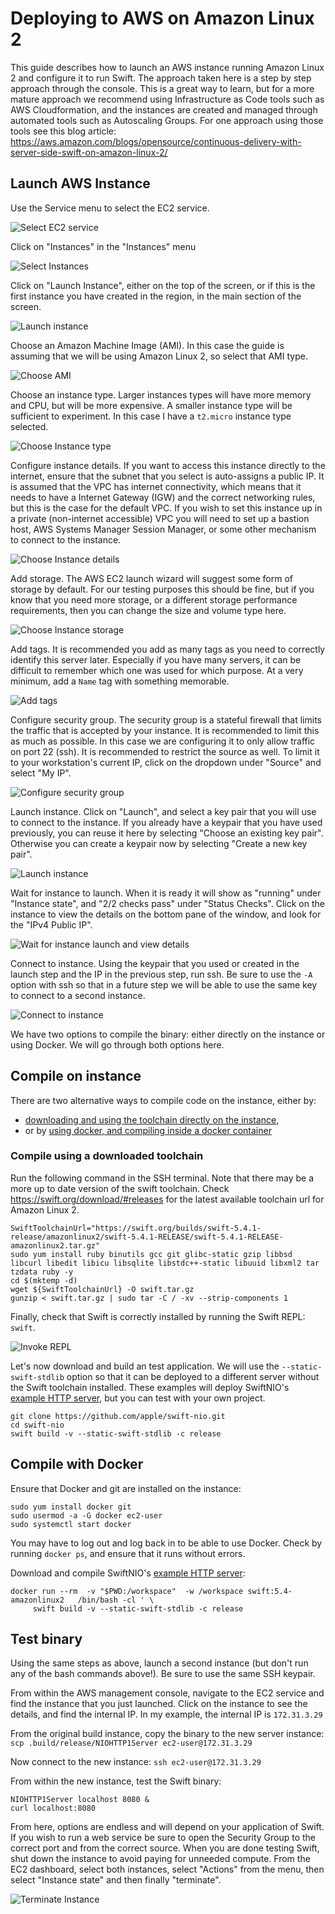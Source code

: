 # Deploying to AWS on Amazon Linux 2

This guide describes how to launch an AWS instance running Amazon Linux 2 and configure it to run Swift. The approach taken here is a step by step approach through the console. This is a great way to learn, but for a more mature approach we recommend using Infrastructure as Code tools such as AWS Cloudformation, and the instances are created and managed through automated tools such as Autoscaling Groups. For one approach using those tools see this blog article: https://aws.amazon.com/blogs/opensource/continuous-delivery-with-server-side-swift-on-amazon-linux-2/

## Launch AWS Instance

Use the Service menu to select the EC2 service.

![Select EC2 service](../images/aws/services.png)

Click on "Instances" in the "Instances" menu

![Select Instances](../images/aws/ec2.png)

Click on "Launch Instance", either on the top of the screen, or if this is the first instance you have created in the region, in the main section of the screen.

![Launch instance](../images/aws/launch-0.png)

Choose an Amazon Machine Image (AMI). In this case the guide is assuming that we will be using Amazon Linux 2, so select that AMI type.

![Choose AMI](../images/aws/launch-1.png)

Choose an instance type. Larger instances types will have more memory and CPU, but will be more expensive. A smaller instance type will be sufficient to experiment. In this case I have a `t2.micro` instance type selected.

![Choose Instance type](../images/aws/launch-2.png)

Configure instance details. If you want to access this instance directly to the internet, ensure that the subnet that you select is auto-assigns a public IP. It is assumed that the VPC has internet connectivity, which means that it needs to have a Internet Gateway (IGW) and the correct networking rules, but this is the case for the default VPC. If you wish to set this instance up in a private (non-internet accessible) VPC you will need to set up a bastion host, AWS Systems Manager Session Manager, or some other mechanism to connect to the instance.

![Choose Instance details](../images/aws/launch-3.png)

Add storage. The AWS EC2 launch wizard will suggest some form of storage by default. For our testing purposes this should be fine, but if you know that you need more storage, or a different storage performance requirements, then you can change the size and volume type here.

![Choose Instance storage](../images/aws/launch-4.png)

Add tags. It is recommended you add as many tags as you need to correctly identify this server later. Especially if you have many servers, it can be difficult to remember which one was used for which purpose. At a very minimum, add a `Name` tag with something memorable.

![Add tags](../images/aws/launch-5.png)

Configure security group. The security group is a stateful firewall that limits the traffic that is accepted by your instance. It is recommended to limit this as much as possible. In this case we are configuring it to only allow traffic on port 22 (ssh). It is recommended to restrict the source as well. To limit it to your workstation's current IP, click on the dropdown under "Source" and select "My IP".

![Configure security group](../images/aws/launch-6.png)

Launch instance. Click on "Launch", and select a key pair that you will use to connect to the instance. If you already have a keypair that you have used previously, you can reuse it here by selecting "Choose an existing key pair". Otherwise you can create a keypair now by selecting "Create a new key pair".

![Launch instance](../images/aws/launch-7.png)

Wait for instance to launch. When it is ready it will show as "running" under "Instance state", and "2/2 checks pass" under "Status Checks". Click on the instance to view the details on the bottom pane of the window, and look for the "IPv4 Public IP".

![Wait for instance launch and view details](../images/aws/ec2-list.png)

Connect to instance. Using the keypair that you used or created in the launch step and the IP in the previous step, run ssh. Be sure to use the `-A` option with ssh so that in a future step we will be able to use the same key to connect to a second instance.

![Connect to instance](../images/aws/ssh-0.png)

We have two options to compile the binary: either directly on the instance or using Docker. We will go through both options here.

## Compile on instance
There are two alternative ways to compile code on the instance, either by:

- [downloading and using the toolchain directly on the instance](#compile-using-a-downloaded-toolchain),
- or by [using docker, and compiling inside a docker container](#compile-with-docker)

### Compile using a downloaded toolchain
Run the following command in the SSH terminal. Note that there may be a more up to date version of the swift toolchain. Check https://swift.org/download/#releases for the latest available toolchain url for Amazon Linux 2.

```
SwiftToolchainUrl="https://swift.org/builds/swift-5.4.1-release/amazonlinux2/swift-5.4.1-RELEASE/swift-5.4.1-RELEASE-amazonlinux2.tar.gz"
sudo yum install ruby binutils gcc git glibc-static gzip libbsd libcurl libedit libicu libsqlite libstdc++-static libuuid libxml2 tar tzdata ruby -y
cd $(mktemp -d)
wget ${SwiftToolchainUrl} -O swift.tar.gz
gunzip < swift.tar.gz | sudo tar -C / -xv --strip-components 1
```

Finally, check that Swift is correctly installed by running the Swift REPL: `swift`.

![Invoke REPL](../images/aws/repl.png)

Let's now download and build an test application. We will use the `--static-swift-stdlib` option so that it can be deployed to a different server without the Swift toolchain installed. These examples will deploy SwiftNIO's [example HTTP server](https://github.com/apple/swift-nio/tree/master/Sources/NIOHTTP1Server), but you can test with your own project.

```
git clone https://github.com/apple/swift-nio.git
cd swift-nio
swift build -v --static-swift-stdlib -c release
```

## Compile with Docker

Ensure that Docker and git are installed on the instance:

```
sudo yum install docker git
sudo usermod -a -G docker ec2-user
sudo systemctl start docker
```

You may have to log out and log back in to be able to use Docker. Check by running `docker ps`, and ensure that it runs without errors.

Download and compile SwiftNIO's [example HTTP server](https://github.com/apple/swift-nio/tree/master/Sources/NIOHTTP1Server): 

```
docker run --rm  -v "$PWD:/workspace"  -w /workspace swift:5.4-amazonlinux2   /bin/bash -cl ' \
     swift build -v --static-swift-stdlib -c release
```
## Test binary
Using the same steps as above, launch a second instance (but don't run any of the bash commands above!). Be sure to use the same SSH keypair.

From within the AWS management console, navigate to the EC2 service and find the instance that you just launched. Click on the instance to see the details, and find the internal IP. In my example, the internal IP is `172.31.3.29`

From the original build instance, copy the binary to the new server instance:
```scp .build/release/NIOHTTP1Server ec2-user@172.31.3.29```

Now connect to the new instance:
```ssh ec2-user@172.31.3.29```

From within the new instance, test the Swift binary:
```
NIOHTTP1Server localhost 8080 &
curl localhost:8080
```

From here, options are endless and will depend on your application of Swift. If you wish to run a web service be sure to open the Security Group to the correct port and from the correct source. When you are done testing Swift, shut down the instance to avoid paying for unneeded compute. From the EC2 dashboard, select both instances, select "Actions" from the menu, then select "Instance state" and then finally "terminate".

![Terminate Instance](../images/aws/terminate.png)
